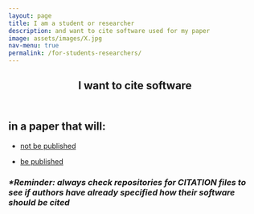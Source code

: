 ```yaml
---
layout: page
title: I am a student or researcher
description: and want to cite software used for my paper
image: assets/images/X.jpg
nav-menu: true
permalink: /for-students-researchers/
---
```

<!-- Main -->
<div id="main" class="alt">

<!-- One -->
<section id="one">
	<div class="inner">
		<header class="major">
			<h1>I want to cite software</h1>
		</header>

<!-- Content -->
<h2 id="content">in a paper that will:</h2>
<div class="row">
	<div class="6u 12u$(small)">
		<ul class="actions">
			<li><a href="https://cfa-library.github.io/citesoftware.org/style-guides/" class="button big">not be published</a></li>
		</ul>
	</div>
	<div class="6u$ 12u$(small)">
		<ul class="actions">
			<li><a href="https://cfa-library.github.io/citesoftware.org/publisher-software-citation-policies/" class="button big">be published</a></li>
		</ul>
	</div>

</div>
 <div class="row">
	<h3 id="content"><i>*Reminder: always check repositories for CITATION files to see if authors have already specified how their software should be cited</i></h3>
</div> 
</div>
